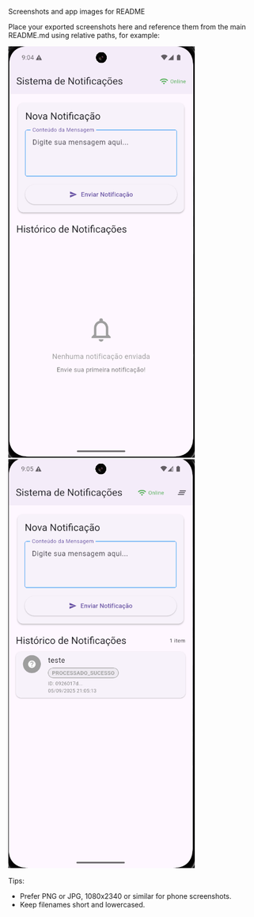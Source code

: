 Screenshots and app images for README

Place your exported screenshots here and reference them from the main README.md using relative paths, for example:

![Home screen](assets/docs/screen1.png)
![Home screen - success](assets/docs/screen3.png)

Tips:
- Prefer PNG or JPG, 1080x2340 or similar for phone screenshots.
- Keep filenames short and lowercased.
